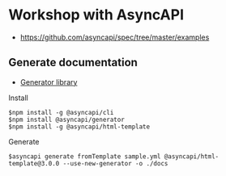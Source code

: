 # Workshop with AsyncAPI
* https://github.com/asyncapi/spec/tree/master/examples

## Generate documentation
* [Generator library](https://www.asyncapi.com/docs/tools/generator/installation-guide)

Install
```
$npm install -g @asyncapi/cli
$npm install @asyncapi/generator
$npm install -g @asyncapi/html-template
```

Generate
```
$asyncapi generate fromTemplate sample.yml @asyncapi/html-template@3.0.0 --use-new-generator -o ./docs
```